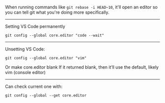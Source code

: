 When running commands like `git rebase -i HEAD~10`, it'll open an editor so you can tell git what you're doing more specifically.

---

Setting VS Code permanently
```
git config --global core.editor "code --wait"  
```

---


Unsetting VS Code:
```
git config --global core.editor "vim"  
```

Or make core.editor blank
If it returned blank, then it’ll use the default, likely vim (console editor)

---

Can check current one with:
```
git config --global --get core.editor  
```


